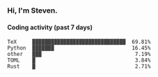 ### Hi, I'm Steven.

#### Coding activity (past 7 days)
```
TeX     ▓▓▓▓▓▓▓▓▓▓▓▓▓▓▓▓▓▓▓▓▓▓▓▓▓▓▓▓▓▓  69.81%
Python  ▓▓▓▓▓▓▓                         16.45%
other   ▓▓▓                              7.19%
TOML    ▓                                3.84%
Rust    ▓                                2.71%
```
